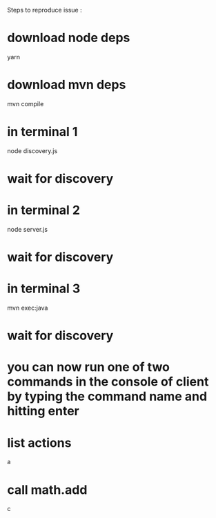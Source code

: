 Steps to reproduce issue :

# download node deps
yarn

# download mvn deps
mvn compile

# in terminal 1
node discovery.js

# wait for discovery 

# in terminal 2
node server.js

# wait for discovery 

# in terminal 3
mvn exec:java

# wait for discovery 

# you can now run one of two commands in the console of client by typing the command name and hitting enter

# list actions
a

# call math.add
c
